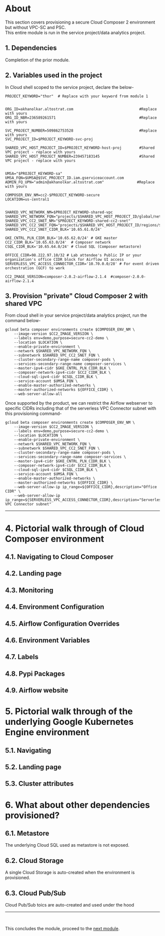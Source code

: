 # About

This section covers provisioning a secure Cloud Composer 2 environment but without VPC-SC and PSC.<br>
This entire module is run in the service project/data analytics project.

## 1. Dependencies

Completion of the prior module.

## 2. Variables used in the project

In Cloud shell scoped to the service project, declare the below-
```
PROJECT_KEYWORD="thor"  # Replace with your keyword from module 1


ORG_ID=akhanolkar.altostrat.com                              #Replace with yours
ORG_ID_NBR=236589261571                                      #Replace with yours

SVC_PROJECT_NUMBER=509862753528                              #Replace with yours
SVC_PROJECT_ID=$PROJECT_KEYWORD-svc-proj                     

SHARED_VPC_HOST_PROJECT_ID=$PROJECT_KEYWORD-host-proj        #Shared VPC project - replace with yours
SHARED_VPC_HOST_PROJECT_NUMBER=239457183145                  #Shared VPC project - replace with yours


UMSA="$PROJECT_KEYWORD-sa"
UMSA_FQN=$UMSA@$SVC_PROJECT_ID.iam.gserviceaccount.com
ADMIN_FQ_UPN="admin@akhanolkar.altostrat.com"               #Replace with yours

COMPOSER_ENV_NM=cc2-$PROJECT_KEYWORD-secure
LOCATION=us-central1


SHARED_VPC_NETWORK_NM=$PROJECT_KEYWORD-shared-vpc
SHARED_VPC_NETWORK_FQN="projects/$SHARED_VPC_HOST_PROJECT_ID/global/networks/$SHARED_VPC_NETWORK_NM"
SHARED_VPC_CC2_SNET_NM="$PROJECT_KEYWORD-shared-cc2-snet"
SHARED_VPC_CC2_SNET_FQN="projects/$SHARED_VPC_HOST_PROJECT_ID/regions/$LOCATION/subnetworks/$SHARED_VPC_CC2_SNET_NM"
SHARED_VPC_CC2_SNET_CIDR_BLK='10.65.61.0/24'

GKE_CNTRL_PLN_CIDR_BLK='10.65.62.0/24' # GKE master
CC2_CIDR_BLK='10.65.63.0/24'  # Composer network
CSQL_CIDR_BLK='10.65.64.0/24' # Cloud SQL (Composer metastore)

OFFICE_CIDR=98.222.97.10/32 # Lab attendee's Public IP or your organization's office CIDR block for Airflow UI access
SERVERLESS_VPC_ACCESS_CONNECTOR_CIDR='10.70.0.0/28' # For event driven orchestration (GCF) to work

CC2_IMAGE_VERSION=composer-2.0.2-airflow-2.1.4  #composer-2.0.0-airflow-2.1.4
```


## 3. Provision "private" Cloud Composer 2 with shared VPC

From cloud shell in your service project/data analytics project, run the command below-

```
gcloud beta composer environments create $COMPOSER_ENV_NM \
    --image-version $CC2_IMAGE_VERSION \
    --labels env=demo,purpose=secure-cc2-demo \
    --location $LOCATION \
    --enable-private-environment \
    --network $SHARED_VPC_NETWORK_FQN \
    --subnetwork $SHARED_VPC_CC2_SNET_FQN \
    --cluster-secondary-range-name composer-pods \
    --services-secondary-range-name composer-services \
    --master-ipv4-cidr $GKE_CNTRL_PLN_CIDR_BLK \
    --composer-network-ipv4-cidr $CC2_CIDR_BLK \
    --cloud-sql-ipv4-cidr $CSQL_CIDR_BLK \
    --service-account $UMSA_FQN \
    --enable-master-authorized-networks \
    --master-authorized-networks ${OFFICE_CIDR} \
    --web-server-allow-all
```


Once supported by the product, we can restrict the Airflow webserver to specific CIDRs including that of the serverless VPC Connector subnet with this provisioning command-
```
gcloud beta composer environments create $COMPOSER_ENV_NM \
    --image-version $CC2_IMAGE_VERSION \
    --labels env=demo,purpose=secure-cc2-demo \
    --location $LOCATION \
    --enable-private-environment \
    --network $SHARED_VPC_NETWORK_FQN \
    --subnetwork $SHARED_VPC_CC2_SNET_FQN \
    --cluster-secondary-range-name composer-pods \
    --services-secondary-range-name composer-services \
    --master-ipv4-cidr $GKE_CNTRL_PLN_CIDR_BLK \
    --composer-network-ipv4-cidr $CC2_CIDR_BLK \
    --cloud-sql-ipv4-cidr $CSQL_CIDR_BLK \
    --service-account $UMSA_FQN \
    --enable-master-authorized-networks \
    --master-authorized-networks ${OFFICE_CIDR} \
    --web-server-allow-ip ip_range=${OFFICE_CIDR},description="Office CIDR" \
    --web-server-allow-ip ip_range=${SERVERLESS_VPC_ACCESS_CONNECTOR_CIDR},description="Serverless VPC Connector subnet"
```

<hr>

# 4. Pictorial walk through of Cloud Composer environment

## 4.1. Navigating to Cloud Composer

## 4.2. Landing page

## 4.3. Monitoring 

## 4.4. Environment Configuration 

## 4.5. Airflow Configuration Overrides 

## 4.6. Environment Variables 

## 4.7. Labels 

## 4.8. Pypi Packages 

## 4.9. Airflow website


# 5. Pictorial walk through of the underlying Google Kubernetes Engine environment

## 5.1. Navigating 

## 5.2. Landing page

## 5.3. Cluster attributes 


# 6. What about other dependencies provisioned?

## 6.1. Metastore
The underlying Cloud SQL used as metastore is not exposed. 


## 6.2. Cloud Storage
A single Cloud Storage is auto-created when the environment is provisioned.


## 6.3. Cloud Pub/Sub
Cloud Pub/Sub toics are auto-created and used under the hood


<hr>
<br>

This concludes the module, proceed to the [next module](02c-secure-cc2-iteration1-HWD-Base.md).
